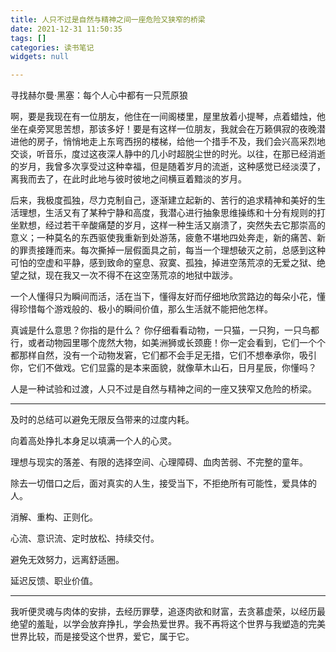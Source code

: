 ```yaml
---
title: 人只不过是自然与精神之间一座危险又狭窄的桥梁
date: 2021-12-31 11:50:35
tags: []
categories: 读书笔记
widgets: null

---
```


寻找赫尔曼·黑塞：每个人心中都有一只荒原狼

<!--more-->

啊，要是我现在有一位朋友，他住在一间阁楼里，屋里放着小提琴，点着蜡烛，他坐在桌旁冥思苦想，那该多好！要是有这样一位朋友，我就会在万籁俱寂的夜晚潜进他的房子，悄悄地走上东弯西拐的楼梯，给他一个措手不及，我们会兴高采烈地交谈，听音乐，度过这夜深人静中的几小时超脱尘世的时光。以往，在那已经消逝的岁月，我曾多次享受过这种幸福，但是随着岁月的流逝，这种感觉已经淡漠了，离我而去了，在此时此地与彼时彼地之间横亘着黯淡的岁月。

后来，我极度孤独，尽力克制自己，逐渐建立起新的、苦行的追求精神和美好的生活理想，生活又有了某种宁静和高度，我潜心进行抽象思维操练和十分有规则的打坐默想，经过若干辛酸痛楚的岁月，这样一种生活又崩溃了，突然失去它那崇高的意义；一种莫名的东西驱使我重新到处游荡，疲惫不堪地四处奔走，新的痛苦、新的罪责接踵而来。每次撕掉一层假面具之前，每当一个理想破灭之前，总感到这种可怕的空虚和平静，感到致命的窒息、寂寞、孤独，掉进空荡荒凉的无爱之狱、绝望之狱，现在我又一次不得不在这空荡荒凉的地狱中跋涉。

一个人懂得只为瞬间而活，活在当下，懂得友好而仔细地欣赏路边的每朵小花，懂得珍惜每个游戏般的、极小的瞬间价值，那么生活就不能把他怎样。

真诚是什么意思？你指的是什么？ 你仔细看看动物，一只猫，一只狗，一只鸟都行，或者动物园里哪个庞然大物，如美洲狮或长颈鹿！你一定会看到，它们一个个都那样自然，没有一个动物发窘，它们都不会手足无措，它们不想奉承你，吸引你，它们不做戏。它们显露的是本来面貌，就像草木山石，日月星辰，你懂吗？

人是一种试验和过渡，人只不过是自然与精神之间的一座又狭窄又危险的桥梁。

---

及时的总结可以避免无限反刍带来的过度内耗。

向着高处挣扎本身足以填满一个人的心灵。

理想与现实的落差、有限的选择空间、心理障碍、血肉苦弱、不完整的童年。

除去一切借口之后，面对真实的人生，接受当下，不拒绝所有可能性，爱具体的人。

消解、重构、正则化。

心流、意识流、定时放松、持续交付。

避免无效努力，远离舒适圈。

延迟反馈、职业价值。

---

我听便灵魂与肉体的安排，去经历罪孽，追逐肉欲和财富，去贪慕虚荣，以经历最绝望的羞耻，以学会放弃挣扎，学会热爱世界。我不再将这个世界与我塑造的完美世界比较，而是接受这个世界，爱它，属于它。
